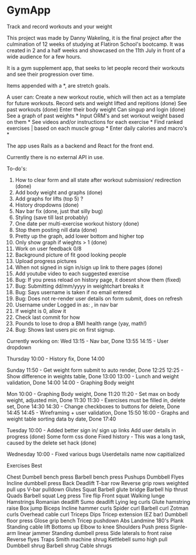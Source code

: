 # GymApp
Track and record workouts and your weight

This project was made by Danny Wakeling, it is the final project after the culmination of 12 weeks of studying at Flatiron School's bootcamp. It was created in 2 and a half weeks and showcased on the 11th July in front of a wide audience for a few hours.

It is a gym supplement app, that seeks to let people record their workouts and see their progression over time. 

Items appended with a *, are stretch goals. 

A user can:
Create a new workout routie, which will then act as a template for future workouts.
Record sets and weight lifted and repitions (done)
See past workouts (done)
Enter their body weight 
Can singup and login (done)
See a graph of past weights * 
Input ORM's and set workout weight based on them *
See videos and/or instructions for each exercise *
Find ranked exercises | based on each muscle group *
Enter daily calories and macro's *

The app uses Rails as a backend and React for the front end. 

Currently there is no external API in use.

To-do's: 
1. How to clear form and all state after workout submission/ redirection (done)
2. Add body weight and graphs (done) 
3. Add graphs for lifts (top 5) ?
4. History dropdowns (done)
5. Nav bar fix (done, just that silly bug)
6. Styling (save till last probably)
7. One date per multi-exercise workout history (done)
8. Stop them posting nill data (done)
9. Pretty up the graph, add lower bottom and higher top
10. Only show graph if wieghts > 1 (done)
11. Work on user feedback 0/8
12. Background picture of fit good looking people
13. Upload progress pictures
14. When not signed in sign in/sign up link to there pages (done)
15. Add youtube video to each suggested exercise
16. Bug: If you press reload on history page, it doesnt show them (fixed)
17. Bug: Submitting dd/mm/yyyy in weightchart breaks it
18. Bug: Says username is taken if no email entered
19. Bug: Does not re-render user details on form submit, does on refresh
20. Username under Logged in as: , in nav bar
21. If weight is 0, allow it
22. Check last commit for how 
23. Pounds to lose to drop a BMI health range (yay, math!)
24. Bug: Shows last users pic on first signup.

Currently working on: 
Wed 
13:15 - Nav bar, Done 13:55
14:15 - User dropdown 

Thursday
10:00 - History fix, Done 14:00

Sunday 
11:50 - Get weight form submit to auto render, Done 12:25
12:25 - Show difference in weights table, Done 13:00
13:00 - Lunch and weight validation, Done 14:00
14:00 - Graphing Body weight

Mon
10:00 - Graphing Body weight, Done 11:20 
11:20 - Set max on body weight, adjusted min, Done 11:30
11:30 - Exercises must be filled in, delete set, Done 14:30
14:30 - Change checkboxes to buttons for delete, Done 14:45
14:45 - Wireframing + user validation, Done 15:50
16:00 - Graphs and weight table sorting data by date, Done 17:40

Tuesday
10:00 - Added better sign in/ sign up links
        Add user details in progress (done)
        Some form css done
        Fixed history - This was a long task, caused by the delete set hack (done)

Wednesday 
10:00 - Fixed various bugs
        Userdetails name now capitialized
        


Exercises Best 

Chest 
    Dumbell bench press
    Barbell bench press
    Pushups
    Dumbbell Flyes
    Incline dumbbell press
Back
    Deadlift
    T-bar row 
    Reverse grip rows
    weighted pull ups
    V-bar pulldown 
Glutes 
    Squat
    Barbell glute bridge
    Barbell hip thrust
Quads
    Barbell squat
    Leg press
    Tire flip
    Front squat
    Walking lunge
Hamstrings
    Romanian deadlift
    Sumo deadlift
    Lying leg curls
    Glute hamstring raise
    Box jump
Biceps
    Incline hammer curls
    Spider curl
    Barbell curl
    Zotman curls
    Overhead cable curl
Triceps
    Dips
    Tricep extension (EZ bar)
    Dumbbell floor press
    Glose grip bench
    Tricep pushdown
Abs
    Landmine 180's
    Plank
    Standing cable lift
    Bottoms up
    Elbow to knee
Shoulders
    Push press
    Signle-arm linear jammer
    Standing dumbell press
    Side laterals to front raise
    Reverse flyes
Traps
    Smith machine shrug
    Kettlebell sumo high pull
    Dumbbell shrug
    Barbell shrug
    Cable shrugs